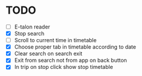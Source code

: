 # TODO

- [ ] E-talon reader
- [x] Stop search
- [ ] Scroll to current time in timetable
- [x] Choose proper tab in timetable according to date
- [x] Clear search on search exit
- [x] Exit from search not from app on back button
- [x] In trip on stop click show stop timetable
